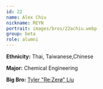 ```yaml
---
id: 22
name: Alex Chiu
nickname: REYN
portrait: images/bros/22achiu.webp
group: beta
role: alumni
---
```


**Ethnicity:** Thai, Taiwanese,Chinese

**Major:** Chemical Engineering

**Big Bro:** [Tyler "Re:Zerø" Liu ](15tliu)
